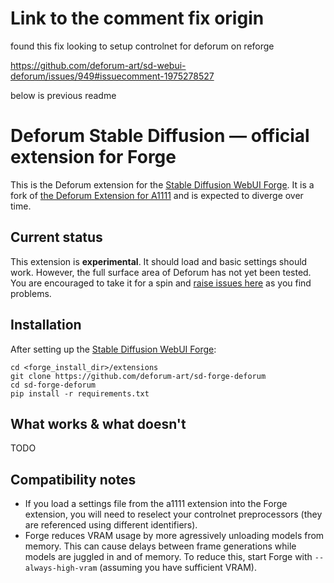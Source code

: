 # Link to the comment fix origin

found this fix looking to setup controlnet for deforum on reforge 

https://github.com/deforum-art/sd-webui-deforum/issues/949#issuecomment-1975278527


below is previous readme

# Deforum Stable Diffusion — official extension for Forge

This is the Deforum extension for the [Stable Diffusion WebUI Forge](https://github.com/lllyasviel/stable-diffusion-webui-forge).
It is a fork of [the Deforum Extension for A1111](https://github.com/deforum-art/sd-webui-deforum) and is expected to diverge over time.

## Current status

This extension is **experimental**. It should load and basic settings should work. However, the full surface area of Deforum has not yet been tested. 
You are encouraged to take it for a spin and [raise issues here](https://github.com/deforum-art/sd-forge-deforum/issues) as you find problems.

## Installation

After setting up the [Stable Diffusion WebUI Forge](https://github.com/lllyasviel/stable-diffusion-webui-forge):

    cd <forge_install_dir>/extensions
    git clone https://github.com/deforum-art/sd-forge-deforum
    cd sd-forge-deforum
    pip install -r requirements.txt

## What works & what doesn't

TODO

## Compatibility notes

* If you load a settings file from the a1111 extension into the Forge extension, you will need to reselect your controlnet preprocessors (they are referenced using different identifiers).
* Forge reduces VRAM usage by more agressively unloading models from memory. This can cause delays between frame generations while models are juggled in and of memory. To reduce this, start Forge with `--always-high-vram` (assuming you have sufficient VRAM).
